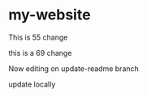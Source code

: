 # my-website

This is 55 change

this is a 69 change

Now editing on update-readme branch

update locally
